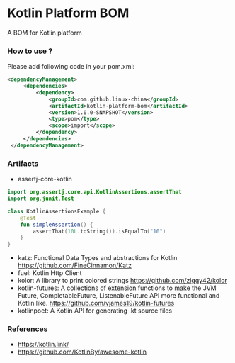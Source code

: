 Kotlin Platform BOM
===================

A BOM for Kotlin platform

### How to use ?

Please add following code in your pom.xml:

```xml
<dependencyManagement>
     <dependencies>
         <dependency>
             <groupId>com.github.linux-china</groupId>
             <artifactId>kotlin-platform-bom</artifactId>
             <version>1.0.0-SNAPSHOT</version>
             <type>pom</type>
             <scope>import</scope>
         </dependency>
     </dependencies>
 </dependencyManagement>
```

### Artifacts

* assertj-core-kotlin
```kotlin
import org.assertj.core.api.KotlinAssertions.assertThat
import org.junit.Test

class KotlinAssertionsExample {
    @Test
    fun simpleAssertion() {
        assertThat(10L.toString()).isEqualTo("10")
    }
}
```
* katz: Functional Data Types and abstractions for Kotlin https://github.com/FineCinnamon/Katz
* fuel: Kotlin Http Client
* kolor: A library to print colored strings https://github.com/ziggy42/kolor
* kotlin-futures: A collections of extension functions to make the JVM Future, CompletableFuture, ListenableFuture API more functional and Kotlin like. https://github.com/vjames19/kotlin-futures
* kotlinpoet: A Kotlin API for generating .kt source files

### References

* https://kotlin.link/
* https://github.com/KotlinBy/awesome-kotlin